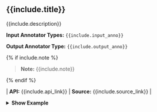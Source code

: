 
<div class="h3-box model-content" markdown="1">

## {{include.title}}

{{include.description}}

**Input Annotator Types:** `{{include.input_anno}}`

**Output Annotator Type:** `{{include.output_anno}}`

{% if include.note %}

> **Note:** {{include.note}}

{% endif %}

| **API:** {{include.api_link}} | **Source:** {{include.source_link}} |

<details>

<summary class="button"><b>Show Example</b></summary>

<div class="tabs-box" markdown="1">

{% include programmingLanguageSelectScalaPython.html %}

```python
{{include.python_example}}
```

```scala
{{include.scala_example}}
```

</div>

</details>

</div>
